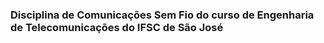 ### Disciplina de Comunicações Sem Fio do curso de Engenharia de Telecomunicações do IFSC de São José
